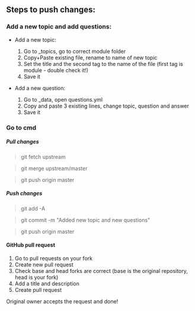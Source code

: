 ## Steps to push changes:

### Add a new topic and add questions:

* Add a new topic:
	1. Go to _topics, go to correct module folder
	2. Copy+Paste existing file, rename to name of new topic
	3. Set the title and the second tag to the name of the file (first tag is module - double check it!)
	4. Save it

* Add a new question:
	1. Go to _data, open questions.yml
	2. Copy and paste 3 existing lines, change topic, question and answer
	3. Save it

### Go to cmd

##### Pull changes
> git fetch upstream

> git merge upstream/master

> git push origin master

##### Push changes
> git add -A

> git commit -m "Added new topic and new questions"

> git push origin master

#### GitHub pull request
1. Go to pull requests on your fork
2. Create new pull request
3. Check base and head forks are correct (base is the original repository, head is your fork)
4. Add a title and description
5. Create pull request

Original owner accepts the request and done!
